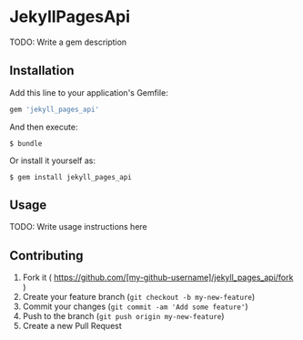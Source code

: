 # JekyllPagesApi

TODO: Write a gem description

## Installation

Add this line to your application's Gemfile:

```ruby
gem 'jekyll_pages_api'
```

And then execute:

    $ bundle

Or install it yourself as:

    $ gem install jekyll_pages_api

## Usage

TODO: Write usage instructions here

## Contributing

1. Fork it ( https://github.com/[my-github-username]/jekyll_pages_api/fork )
2. Create your feature branch (`git checkout -b my-new-feature`)
3. Commit your changes (`git commit -am 'Add some feature'`)
4. Push to the branch (`git push origin my-new-feature`)
5. Create a new Pull Request
